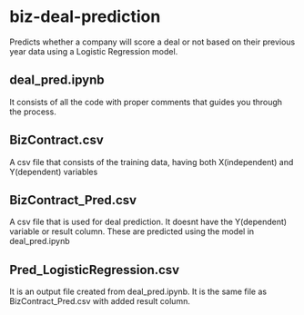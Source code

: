 
# biz-deal-prediction
Predicts whether a company will score a deal or not based on their previous year data using a Logistic Regression model.  

## deal_pred.ipynb
It consists of all the code with proper comments that guides you through the process. 

## BizContract.csv
A csv file that consists of the training data, having both X(independent) and Y(dependent) variables

## BizContract_Pred.csv
A csv file that is used for deal prediction. It doesnt have the Y(dependent) variable or result column. These are predicted using the model in deal_pred.ipynb

## Pred_LogisticRegression.csv
It is an output file created from deal_pred.ipynb. It is the same file as BizContract_Pred.csv with added result column.
